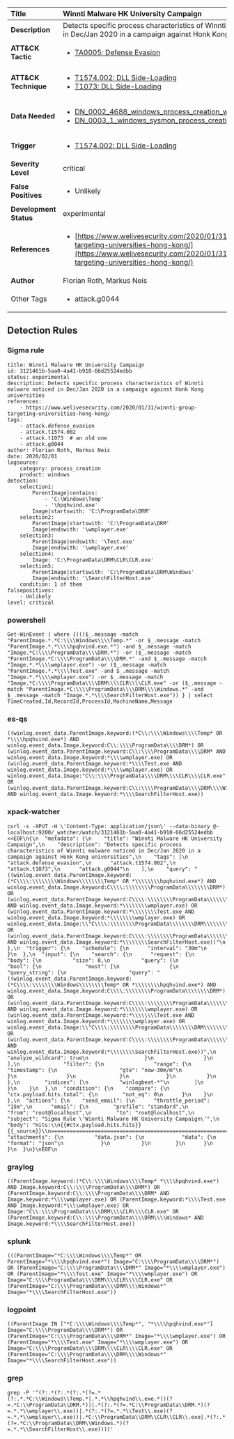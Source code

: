 | Title                    | Winnti Malware HK University Campaign       |
|:-------------------------|:------------------|
| **Description**          | Detects specific process characteristics of Winnti malware noticed in Dec/Jan 2020 in a campaign against Honk Kong universities |
| **ATT&amp;CK Tactic**    |  <ul><li>[TA0005: Defense Evasion](https://attack.mitre.org/tactics/TA0005)</li></ul>  |
| **ATT&amp;CK Technique** | <ul><li>[T1574.002: DLL Side-Loading](https://attack.mitre.org/techniques/T1574.002)</li><li>[T1073: DLL Side-Loading](https://attack.mitre.org/techniques/T1073)</li></ul>  |
| **Data Needed**          | <ul><li>[DN_0002_4688_windows_process_creation_with_commandline](../Data_Needed/DN_0002_4688_windows_process_creation_with_commandline.md)</li><li>[DN_0003_1_windows_sysmon_process_creation](../Data_Needed/DN_0003_1_windows_sysmon_process_creation.md)</li></ul>  |
| **Trigger**              | <ul><li>[T1574.002: DLL Side-Loading](../Triggers/T1574.002.md)</li></ul>  |
| **Severity Level**       | critical |
| **False Positives**      | <ul><li>Unlikely</li></ul>  |
| **Development Status**   | experimental |
| **References**           | <ul><li>[https://www.welivesecurity.com/2020/01/31/winnti-group-targeting-universities-hong-kong/](https://www.welivesecurity.com/2020/01/31/winnti-group-targeting-universities-hong-kong/)</li></ul>  |
| **Author**               | Florian Roth, Markus Neis |
| Other Tags           | <ul><li>attack.g0044</li></ul> | 

## Detection Rules

### Sigma rule

```
title: Winnti Malware HK University Campaign
id: 3121461b-5aa0-4a41-b910-66d25524edbb
status: experimental
description: Detects specific process characteristics of Winnti malware noticed in Dec/Jan 2020 in a campaign against Honk Kong universities
references:
    - https://www.welivesecurity.com/2020/01/31/winnti-group-targeting-universities-hong-kong/
tags:
    - attack.defense_evasion
    - attack.t1574.002
    - attack.t1073  # an old one
    - attack.g0044
author: Florian Roth, Markus Neis
date: 2020/02/01
logsource:
    category: process_creation
    product: windows
detection:
    selection1:
        ParentImage|contains:
            - 'C:\Windows\Temp'
            - '\hpqhvind.exe'
        Image|startswith: 'C:\ProgramData\DRM'
    selection2:
        ParentImage|startswith: 'C:\ProgramData\DRM'
        Image|endswith: '\wmplayer.exe'
    selection3:
        ParentImage|endswith: '\Test.exe'
        Image|endswith: '\wmplayer.exe'
    selection4:
        Image: 'C:\ProgramData\DRM\CLR\CLR.exe'
    selection5:
        ParentImage|startswith: 'C:\ProgramData\DRM\Windows'
        Image|endswith: '\SearchFilterHost.exe'
    condition: 1 of them
falsepositives:
    - Unlikely
level: critical

```





### powershell
    
```
Get-WinEvent | where {((($_.message -match "ParentImage.*.*C:\\\\Windows\\\\Temp.*" -or $_.message -match "ParentImage.*.*\\\\hpqhvind.exe.*") -and $_.message -match "Image.*C:\\\\ProgramData\\\\DRM.*") -or ($_.message -match "ParentImage.*C:\\\\ProgramData\\\\DRM.*" -and $_.message -match "Image.*.*\\\\wmplayer.exe") -or ($_.message -match "ParentImage.*.*\\\\Test.exe" -and $_.message -match "Image.*.*\\\\wmplayer.exe") -or $_.message -match "Image.*C:\\\\ProgramData\\\\DRM\\\\CLR\\\\CLR.exe" -or ($_.message -match "ParentImage.*C:\\\\ProgramData\\\\DRM\\\\Windows.*" -and $_.message -match "Image.*.*\\\\SearchFilterHost.exe")) } | select TimeCreated,Id,RecordId,ProcessId,MachineName,Message
```


### es-qs
    
```
((winlog.event_data.ParentImage.keyword:(*C\\:\\\\Windows\\\\Temp* OR *\\\\hpqhvind.exe*) AND winlog.event_data.Image.keyword:C\\:\\\\ProgramData\\\\DRM*) OR (winlog.event_data.ParentImage.keyword:C\\:\\\\ProgramData\\\\DRM* AND winlog.event_data.Image.keyword:*\\\\wmplayer.exe) OR (winlog.event_data.ParentImage.keyword:*\\\\Test.exe AND winlog.event_data.Image.keyword:*\\\\wmplayer.exe) OR winlog.event_data.Image:"C\\:\\\\ProgramData\\\\DRM\\\\CLR\\\\CLR.exe" OR (winlog.event_data.ParentImage.keyword:C\\:\\\\ProgramData\\\\DRM\\\\Windows* AND winlog.event_data.Image.keyword:*\\\\SearchFilterHost.exe))
```


### xpack-watcher
    
```
curl -s -XPUT -H \'Content-Type: application/json\' --data-binary @- localhost:9200/_watcher/watch/3121461b-5aa0-4a41-b910-66d25524edbb <<EOF\n{\n  "metadata": {\n    "title": "Winnti Malware HK University Campaign",\n    "description": "Detects specific process characteristics of Winnti malware noticed in Dec/Jan 2020 in a campaign against Honk Kong universities",\n    "tags": [\n      "attack.defense_evasion",\n      "attack.t1574.002",\n      "attack.t1073",\n      "attack.g0044"\n    ],\n    "query": "((winlog.event_data.ParentImage.keyword:(*C\\\\:\\\\\\\\Windows\\\\\\\\Temp* OR *\\\\\\\\hpqhvind.exe*) AND winlog.event_data.Image.keyword:C\\\\:\\\\\\\\ProgramData\\\\\\\\DRM*) OR (winlog.event_data.ParentImage.keyword:C\\\\:\\\\\\\\ProgramData\\\\\\\\DRM* AND winlog.event_data.Image.keyword:*\\\\\\\\wmplayer.exe) OR (winlog.event_data.ParentImage.keyword:*\\\\\\\\Test.exe AND winlog.event_data.Image.keyword:*\\\\\\\\wmplayer.exe) OR winlog.event_data.Image:\\"C\\\\:\\\\\\\\ProgramData\\\\\\\\DRM\\\\\\\\CLR\\\\\\\\CLR.exe\\" OR (winlog.event_data.ParentImage.keyword:C\\\\:\\\\\\\\ProgramData\\\\\\\\DRM\\\\\\\\Windows* AND winlog.event_data.Image.keyword:*\\\\\\\\SearchFilterHost.exe))"\n  },\n  "trigger": {\n    "schedule": {\n      "interval": "30m"\n    }\n  },\n  "input": {\n    "search": {\n      "request": {\n        "body": {\n          "size": 0,\n          "query": {\n            "bool": {\n              "must": [\n                {\n                  "query_string": {\n                    "query": "((winlog.event_data.ParentImage.keyword:(*C\\\\:\\\\\\\\Windows\\\\\\\\Temp* OR *\\\\\\\\hpqhvind.exe*) AND winlog.event_data.Image.keyword:C\\\\:\\\\\\\\ProgramData\\\\\\\\DRM*) OR (winlog.event_data.ParentImage.keyword:C\\\\:\\\\\\\\ProgramData\\\\\\\\DRM* AND winlog.event_data.Image.keyword:*\\\\\\\\wmplayer.exe) OR (winlog.event_data.ParentImage.keyword:*\\\\\\\\Test.exe AND winlog.event_data.Image.keyword:*\\\\\\\\wmplayer.exe) OR winlog.event_data.Image:\\"C\\\\:\\\\\\\\ProgramData\\\\\\\\DRM\\\\\\\\CLR\\\\\\\\CLR.exe\\" OR (winlog.event_data.ParentImage.keyword:C\\\\:\\\\\\\\ProgramData\\\\\\\\DRM\\\\\\\\Windows* AND winlog.event_data.Image.keyword:*\\\\\\\\SearchFilterHost.exe))",\n                    "analyze_wildcard": true\n                  }\n                }\n              ],\n              "filter": {\n                "range": {\n                  "timestamp": {\n                    "gte": "now-30m/m"\n                  }\n                }\n              }\n            }\n          }\n        },\n        "indices": [\n          "winlogbeat-*"\n        ]\n      }\n    }\n  },\n  "condition": {\n    "compare": {\n      "ctx.payload.hits.total": {\n        "not_eq": 0\n      }\n    }\n  },\n  "actions": {\n    "send_email": {\n      "throttle_period": "15m",\n      "email": {\n        "profile": "standard",\n        "from": "root@localhost",\n        "to": "root@localhost",\n        "subject": "Sigma Rule \'Winnti Malware HK University Campaign\'",\n        "body": "Hits:\\n{{#ctx.payload.hits.hits}}{{_source}}\\n================================================================================\\n{{/ctx.payload.hits.hits}}",\n        "attachments": {\n          "data.json": {\n            "data": {\n              "format": "json"\n            }\n          }\n        }\n      }\n    }\n  }\n}\nEOF\n
```


### graylog
    
```
((ParentImage.keyword:(*C\\:\\\\Windows\\\\Temp* *\\\\hpqhvind.exe*) AND Image.keyword:C\\:\\\\ProgramData\\\\DRM*) OR (ParentImage.keyword:C\\:\\\\ProgramData\\\\DRM* AND Image.keyword:*\\\\wmplayer.exe) OR (ParentImage.keyword:*\\\\Test.exe AND Image.keyword:*\\\\wmplayer.exe) OR Image:"C\\:\\\\ProgramData\\\\DRM\\\\CLR\\\\CLR.exe" OR (ParentImage.keyword:C\\:\\\\ProgramData\\\\DRM\\\\Windows* AND Image.keyword:*\\\\SearchFilterHost.exe))
```


### splunk
    
```
(((ParentImage="*C:\\\\Windows\\\\Temp*" OR ParentImage="*\\\\hpqhvind.exe*") Image="C:\\\\ProgramData\\\\DRM*") OR (ParentImage="C:\\\\ProgramData\\\\DRM*" Image="*\\\\wmplayer.exe") OR (ParentImage="*\\\\Test.exe" Image="*\\\\wmplayer.exe") OR Image="C:\\\\ProgramData\\\\DRM\\\\CLR\\\\CLR.exe" OR (ParentImage="C:\\\\ProgramData\\\\DRM\\\\Windows*" Image="*\\\\SearchFilterHost.exe"))
```


### logpoint
    
```
((ParentImage IN ["*C:\\\\Windows\\\\Temp*", "*\\\\hpqhvind.exe*"] Image="C:\\\\ProgramData\\\\DRM*") OR (ParentImage="C:\\\\ProgramData\\\\DRM*" Image="*\\\\wmplayer.exe") OR (ParentImage="*\\\\Test.exe" Image="*\\\\wmplayer.exe") OR Image="C:\\\\ProgramData\\\\DRM\\\\CLR\\\\CLR.exe" OR (ParentImage="C:\\\\ProgramData\\\\DRM\\\\Windows*" Image="*\\\\SearchFilterHost.exe"))
```


### grep
    
```
grep -P '^(?:.*(?:.*(?:.*(?=.*(?:.*.*C:\\Windows\\Temp.*|.*.*\\hpqhvind\\.exe.*))(?=.*C:\\ProgramData\\DRM.*))|.*(?:.*(?=.*C:\\ProgramData\\DRM.*)(?=.*.*\\wmplayer\\.exe))|.*(?:.*(?=.*.*\\Test\\.exe)(?=.*.*\\wmplayer\\.exe))|.*C:\\ProgramData\\DRM\\CLR\\CLR\\.exe|.*(?:.*(?=.*C:\\ProgramData\\DRM\\Windows.*)(?=.*.*\\SearchFilterHost\\.exe))))'
```



